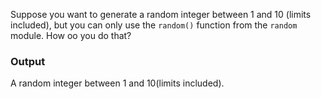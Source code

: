 Suppose you want to generate a random integer between 1 and 10 (limits included), but you can only use the `random()` function from the `random` module. How oo you do that?

### Output

A random integer between 1 and 10(limits included).
